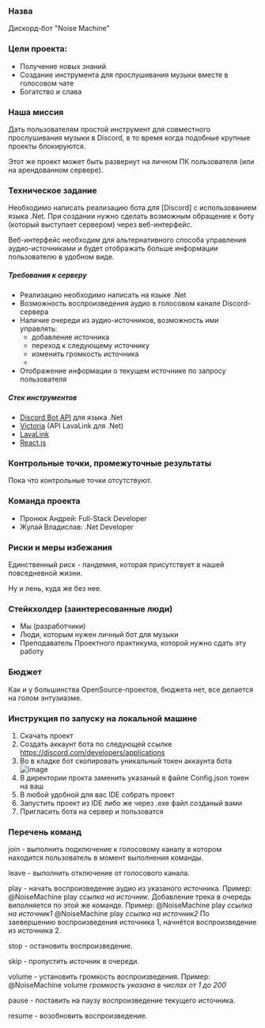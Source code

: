 ### Назва
Дискорд-бот "Noise Machine"
### Цели проекта:
- Получение новых знаний
- Создание инструмента для прослушивания музыки вместе в голосовом чате
- Богатство и слава 

### Наша миссия 
Дать пользователям простой инструмент для совместного прослушивания музыки в Discord, в то время когда подобные крупные проекты блокируются. 

Этот же проект может быть развернут на личном ПК пользователя (или на арендованном сервере).

### Техническое задание
Необходимо написать реализацию бота для [Discord] с использованием языка .Net. При создании нужно сделать возможным обращение к боту (который выступает сервером) через веб-интерфейс.

Веб-интерфейс необходим для альтернативного способа управления аудио-источниками и будет отображать больше информации пользователю в удобном виде.

##### Требования к серверу
- Реализацию необходимо написать на языке .Net
- Возможность воспроизведения аудио в голосовом канале Discord-сервера
- Наличие очереди из аудио-источников, возможность ими управлять:
    - добавление источника
    - переход к следующему источнику
    - изменить громкость источника
    - 
- Отображение информации о текущем источнике по запросу пользователя

##### Стек инструментов
- [Discord Bot API] для языка .Net
- [Victoria] (API LavaLink для .Net)
- [LavaLink]
- [React.js]

### Контрольные точки, промежуточные результаты
Пока что контрольные точки отсутствуют.

### Команда проекта
- Пронюк Андрей: Full-Stack Developer
- Жулай Владислав: .Net Developer

### Риски и меры избежания
Единственный риск - пандемия, которая присутствует в нашей повседневной жизни.

Ну и лень, куда же без нее.

### Стейкхолдер (заинтересованные люди)
- Мы (разработчики)
- Люди, которым нужен личный бот для музыки
- Преподаватель Проектного практикума, которой нужно сдать эту работу

### Бюджет
Как и у большинства OpenSource-проектов, бюджета нет, все делается на голом энтузиазме.

[Discord Bot API]: <https://github.com/discord-net/Discord.Net>
[Victoria]: <https://github.com/Yucked/Victoria>
[LavaLink]: <https://github.com/freyacodes/Lavalink>
[React.js]: <https://github.com/facebook/react>
### Инструкция по запуску на локальной машине
1. Скачать проект
2. Создать аккаунт бота по следующей ссылке https://discord.com/developers/applications
3. Во в кладке бот скопировать уникальный токен аккаунта бота
![image](https://user-images.githubusercontent.com/66304105/144846726-6f501de4-4b4b-4ecd-aa44-3e6287c3d2b0.png)
5. В директории прокта заменить указаный в файле Config.json токен на ваш
6. В любой удобной для вас IDE собрать проект
7. Запустить проект из IDE либо же через .exe файл созданый вами
8. Пригласить бота на сервер и пользоватся
### Перечень команд
join - выполнить подключение к голосовому каналу в котором находится пользователь в момент выполнения команды.

leave - выполнить отключение от голосового канала.

play - начать воспроизведение аудио из указаного источника. Пример: @NoiseMachine play  *ссылка на источник*. 
Добавление трека в очередь виполняется по этой же команде. 
Пример: @NoiseMachine play  *ссылка на источник1*
@NoiseMachine play  *ссылка на источник2*
По заевершению воспроизведения источника 1, начнётся воспроизведение из источника 2.

stop - остановить воспроизведение.

skip - пропустить источник в очереди.

volume - установить громкость воспроизведения.
Пример: @NoiseMachine volume *громкость указана  в числах от 1 до 200*

pause - поставить на паузу воспроизведение текущего источника. 

resume - возобновить воспроизведение.


